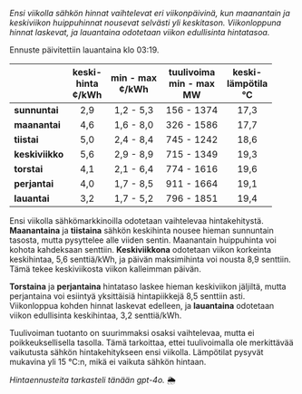 *Ensi viikolla sähkön hinnat vaihtelevat eri viikonpäivinä, kun maanantain ja keskiviikon huippuhinnat nousevat selvästi yli keskitason. Viikonloppuna hinnat laskevat, ja lauantaina odotetaan viikon edullisinta hintatasoa.*

Ennuste päivitettiin lauantaina klo 03:19.

|              | keski-<br>hinta<br>¢/kWh | min - max<br>¢/kWh | tuulivoima<br>min - max<br>MW | keski-<br>lämpötila<br>°C |
|:-------------|:----------------:|:----------------:|:-------------:|:-------------:|
| **sunnuntai** | 2,9 | 1,2 - 5,3 | 156 - 1374 | 17,3 |
| **maanantai** | 4,6 | 1,6 - 8,0 | 326 - 1586 | 17,7 |
| **tiistai**   | 5,0 | 2,4 - 8,4 | 745 - 1242 | 18,6 |
| **keskiviikko** | 5,6 | 2,9 - 8,9 | 715 - 1349 | 19,3 |
| **torstai**   | 4,1 | 2,1 - 6,4 | 774 - 1616 | 19,6 |
| **perjantai** | 4,0 | 1,7 - 8,5 | 911 - 1664 | 19,1 |
| **lauantai**  | 3,2 | 1,7 - 5,2 | 796 - 1851 | 19,4 |

Ensi viikolla sähkömarkkinoilla odotetaan vaihtelevaa hintakehitystä. **Maanantaina** ja **tiistaina** sähkön keskihinta nousee hieman sunnuntain tasosta, mutta pysyttelee alle viiden sentin. Maanantain huippuhinta voi kohota kahdeksaan senttiin. **Keskiviikkona** odotetaan viikon korkeinta keskihintaa, 5,6 senttiä/kWh, ja päivän maksimihinta voi nousta 8,9 senttiin. Tämä tekee keskiviikosta viikon kalleimman päivän.

**Torstaina** ja **perjantaina** hintataso laskee hieman keskiviikon jäljiltä, mutta perjantaina voi esiintyä yksittäisiä hintapiikkejä 8,5 senttiin asti. Viikonloppua kohden hinnat laskevat edelleen, ja **lauantaina** odotetaan viikon edullisinta keskihintaa, 3,2 senttiä/kWh.

Tuulivoiman tuotanto on suurimmaksi osaksi vaihtelevaa, mutta ei poikkeuksellisella tasolla. Tämä tarkoittaa, ettei tuulivoimalla ole merkittävää vaikutusta sähkön hintakehitykseen ensi viikolla. Lämpötilat pysyvät mukavina yli 15 °C:n, mikä ei vaikuta sähkön hintaan.

*Hintaennusteita tarkasteli tänään gpt-4o.* 🌦️
